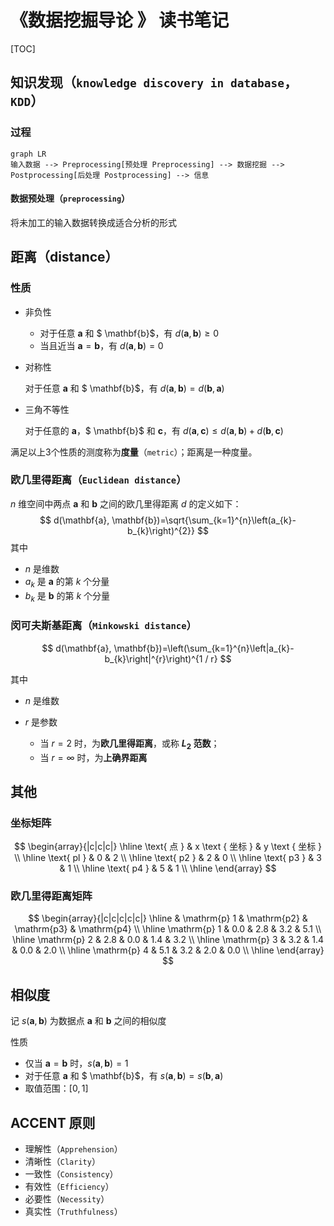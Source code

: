 # 《数据挖掘导论 》 读书笔记

[TOC]

## 知识发现（`knowledge discovery in database`，`KDD`）

### 过程

```mermaid
graph LR
输入数据 --> Preprocessing[预处理 Preprocessing] --> 数据挖掘 --> Postprocessing[后处理 Postprocessing] --> 信息
```

#### 数据预处理（`preprocessing`）

将未加工的输入数据转换成适合分析的形式

## 距离（distance）

### 性质

* 非负性

    * 对于任意 $\mathbf{a}$ 和 $ \mathbf{b}$，有 $d(\mathbf{a}, \mathbf{b}) \geqslant0$
    * 当且近当 $\mathbf{a} = \mathbf{b}$，有 $d(\mathbf{a}, \mathbf{b}) = 0$

* 对称性

    对于任意 $\mathbf{a}$ 和 $ \mathbf{b}$，有 $d(\mathbf{a}, \mathbf{b}) = d(\mathbf{b}, \mathbf{a})$

* 三角不等性

    对于任意的 $\mathbf{a}$，$ \mathbf{b}$ 和 $\mathbf{c}$，有 $d(\mathbf{a}, \mathbf{c}) \leqslant d(\mathbf{a}, \mathbf{b})+d(\mathbf{b}, \mathbf{c})$

满足以上3个性质的测度称为**度量**（`metric`）；距离是一种度量。

### 欧几里得距离（`Euclidean distance`）

$n$ 维空间中两点 $\mathbf{a}$ 和 $\mathbf{b}$ 之间的欧几里得距离 $d$ 的定义如下：
$$
d(\mathbf{a}, \mathbf{b})=\sqrt{\sum_{k=1}^{n}\left(a_{k}-b_{k}\right)^{2}}
$$
其中

* $n$ 是维数
* $a_k$ 是 $\mathbf{a}$ 的第 $k$ 个分量
* $b_k$ 是 $\mathbf{b}$ 的第 $k$ 个分量

### 闵可夫斯基距离（`Minkowski distance`）

$$
d(\mathbf{a}, \mathbf{b})=\left(\sum_{k=1}^{n}\left|a_{k}-b_{k}\right|^{r}\right)^{1 / r}
$$

其中

* $n$ 是维数

* $r$ 是参数
    * 当 $r = 2$ 时，为**欧几里得距离**，或称 **$L_2$ 范数**；
    * 当 $r = \infty$ 时，为**上确界距离**

## 其他

### 坐标矩阵

$$
\begin{array}{|c|c|c|}
\hline \text{ 点 } & x \text { 坐标 } & y \text { 坐标 } \\
\hline \text{ pl } & 0 & 2 \\
\hline \text{ p2 } & 2 & 0 \\
\hline \text{ p3 } & 3 & 1 \\
\hline \text{ p4 } & 5 & 1 \\
\hline
\end{array}
$$

### 欧几里得距离矩阵

$$
\begin{array}{|c|c|c|c|c|}
\hline & \mathrm{p} 1 & \mathrm{p2} & \mathrm{p3} & \mathrm{p4} \\
\hline \mathrm{p} 1 & 0.0 & 2.8 & 3.2 & 5.1 \\
\hline \mathrm{p} 2 & 2.8 & 0.0 & 1.4 & 3.2 \\
\hline \mathrm{p} 3 & 3.2 & 1.4 & 0.0 & 2.0 \\
\hline \mathrm{p} 4 & 5.1 & 3.2 & 2.0 & 0.0 \\
\hline
\end{array}
$$

## 相似度

记 $s(\mathbf{a}, \mathbf{b})$ 为数据点 $\mathbf{a}$ 和 $\mathbf{b}$ 之间的相似度

性质

* 仅当 $\mathbf{a} = \mathbf{b}$ 时，$s(\mathbf{a}, \mathbf{b}) = 1$
* 对于任意 $\mathbf{a}$ 和 $ \mathbf{b}$，有 $s(\mathbf{a}, \mathbf{b}) = s(\mathbf{b}, \mathbf{a})$
* 取值范围：$\left[0, 1\right]$

## ACCENT 原则

* 理解性（`Apprehension`）
* 清晰性（`Clarity`）
* 一致性（`Consistency`）
* 有效性（`Efficiency`）
* 必要性（`Necessity`）
* 真实性（`Truthfulness`）